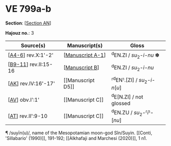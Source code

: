# VE 799a-b

**Section**: [[Section AN]]

**Hajouz no.**: 3

|       Source(s)        |   Manuscript(s)    |                  Gloss                   |
| ---------------------- | ------------------ | ---------------------------------------- |
| [[A4-6]] rev.X:1'-2'   | [[Manuscript A-1]] | <sup>d</sup>EN.ZI / *su*<sub>2</sub>-*i-nu* ✽       |
| [[B9-11]] rev.II:15-16 | [[Manuscript B]]   | <sup>d</sup>EN.ZI / *su*<sub>2</sub>-*i-nu*         |
| [[AK]] rev.IV:16'-17'  | [[Manuscript D5]]  | ⸢<sup>d</sup>EN⸣.[ZI] / *su*<sub>2</sub>-*i-n*[*u*] |
| [[AV]] obv.I':1'       | [[Manuscript C]]   | <sup>d</sup>E[N.ZI] / not glossed        |
| [[AT]] rev.II':9-10    | [[Manuscript C]]   | <sup>d</sup>EN.ZU / *su*<sub>2</sub>-⸢*i*⸣-[*nu*] |

¶ /suyīn(u)/, name of the Mesopotamian moon-god Sîn/Suyin. [[Conti, 'Sillabario' (1990)]], 191-192; [[Alkhafaji and Marchesi (2020)]], 1 n1.

[//begin]: # "Autogenerated link references for markdown compatibility"
[Section AN]: <Section AN> "Section AN"
[A4-6]: A4-6 "MEE 4, 4 + MEE 4, 5 + MEE 4, 6 = TM.75.G.2000+TM.75.G.2005+TM.75.G.2006"
[Manuscript A-1]: <Manuscript A-1> "Manuscript A-1"
[B9-11]: B9-11 "MEE 4, 9 + MEE 4, 10 + MEE 4, 11 = TM.75.G.2004+TM.75.G.2001+TM.75.G.2003"
[Manuscript B]: <Manuscript B> "Manuscript B"
[AK]: AK "MEE 4, 47 + MEE 4, 48 = TM.75.G.1825+TM.75.G.3131"
[AV]: AV "MEE 4 59 = TM.75.G.11244"
[AT]: AT "MEE 4 57 = TM.75.G.3171"
[//end]: # "Autogenerated link references"